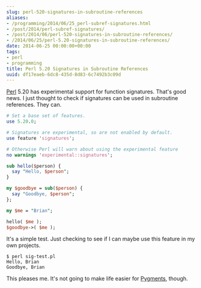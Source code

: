 ```yaml
---
slug: perl-520-signatures-in-subroutine-references
aliases:
- /programming/2014/06/25_perl-subref-signatures.html
- /post/2014/perl-subref-signatures/
- /post/2014/06/perl-520-signatures-in-subroutine-references/
- /2014/06/25/perl-5.20-signatures-in-subroutine-references/
date: 2014-06-25 00:00:00+00:00
tags:
- perl
- programming
title: Perl 5.20 Signatures in Subroutine References
uuid: df17eaeb-6dc8-435d-8d83-6c7492b3c09d
---
```

[Perl]: http://perl.org
[Perl][] 5.20 has experimental support for function signatures. That's good 
news. I just thought to check if signatures can be used in subroutine 
references. They can.
<!-- TEASER_END -->

~~~ perl
# Set a base set of features.
use 5.20.0;

# Signatures are experimental, so are not enabled by default.
use feature 'signatures';

# Otherwise Perl will warn about using the experimental feature
no warnings 'experimental::signatures';

sub hello($person) {
  say "Hello, $person";
}

my $goodbye = sub($person) {
  say "Goodbye, $person";
};

my $me = "Brian";

hello( $me );
$goodbye->( $me );
~~~ 

It's a simple test. Just checking to see if I can maybe use this feature in 
my own projects.

~~~ console
$ perl sig-test.pl
Hello, Brian
Goodbye, Brian
~~~ 

[Pygments]: http://pygments.org/

This pleases me. It's not going to make life easier for [Pygments][], though.